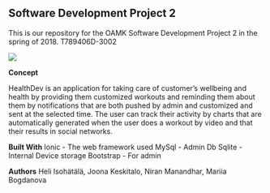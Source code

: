 ## Software Development Project 2

This is our repository for the OAMK Software Development Project 2 in the spring of 2018. T789406D-3002

![](https://user-images.githubusercontent.com/35720395/37281975-77e900e8-25fb-11e8-9c5b-9489fa10c12d.jpg)


**Concept**

HealthDev is an application for taking care of customer’s wellbeing and health
by providing them customized workouts and reminding them about them by
notifications that are both pushed by admin and customized and sent at the
selected time. The user can track their activity by charts that are automatically
generated when the user does a workout by video and that their results in
social networks.


**Built With**
Ionic - The web framework used
MySql - Admin Db
Sqlite - Internal Device storage
Bootstrap - For admin

**Authors**
Heli Isohätälä,
Joona Keskitalo, 
Niran Manandhar,
Mariia Bogdanova

